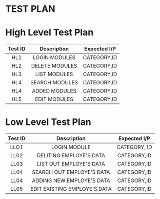 # TEST PLAN 
# High Level Test Plan
| Test ID | Description | Expected I/P |
|:--------:|:-----------:|:------------:|
|HL1|LOGIN MODULES|CATEGORY,ID|
|HL2|DELETE MODULES|CATEGORY,ID|
|HL3|LIST MODULES|CATEGORY,ID|
|HL4|SEARCH MODULES|CATEGORY,ID|
|HL4|ADDED MODULES|CATEGORY,ID|
|HL5|EDIT MODULES|CATEGORY,ID|

# Low Level Test Plan
| Test ID | Description |Expected I/P |
|:--------:|:----------:|:------------:|
|LLO1|LOGIN MODULE|CATEGORY, ID|
|LL02|DELITING EMPLOYE'S DATA|CATEGORY,ID|
|LL03|LIST OUT  EMPLOYE'S DATA|CATEGORY,ID|
|LL04|SEARCH OUT  EMPLOYE'S DATA|CATEGORY,ID|
|LL04|ADDING NEW  EMPLOYE'S DATA|CATEGORY,ID|
|LL05|EDIT EXISTING EMPLOYE'S DATA|CATEGORY,ID|


